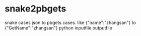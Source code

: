 # snake2pbgets
snake cases json to pbgets cases.
like {"name":"zhangsan"} to {"GetName":"zhangsan"}
python inputfile outputfile
